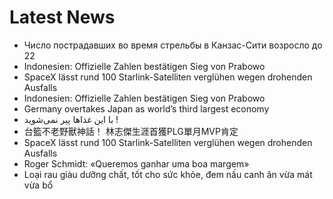 # Latest News
-  Число пострадавших во время стрельбы в Канзас-Сити возросло до 22
-  Indonesien: Offizielle Zahlen bestätigen Sieg von Prabowo
-  SpaceX lässt rund 100 Starlink-Satelliten verglühen wegen drohenden Ausfalls
-  Indonesien: Offizielle Zahlen bestätigen Sieg von Prabowo
-  Germany overtakes Japan as world’s third largest economy
-  با این غذاها پیر نمی‌شوید !
-  台籃不老野獸神話！ 林志傑生涯首獲PLG單月MVP肯定
-  SpaceX lässt rund 100 Starlink-Satelliten verglühen wegen drohenden Ausfalls
-  Roger Schmidt: «Queremos ganhar uma boa margem»
-  Loại rau giàu dưỡng chất, tốt cho sức khỏe, đem nấu canh ăn vừa mát vừa bổ
